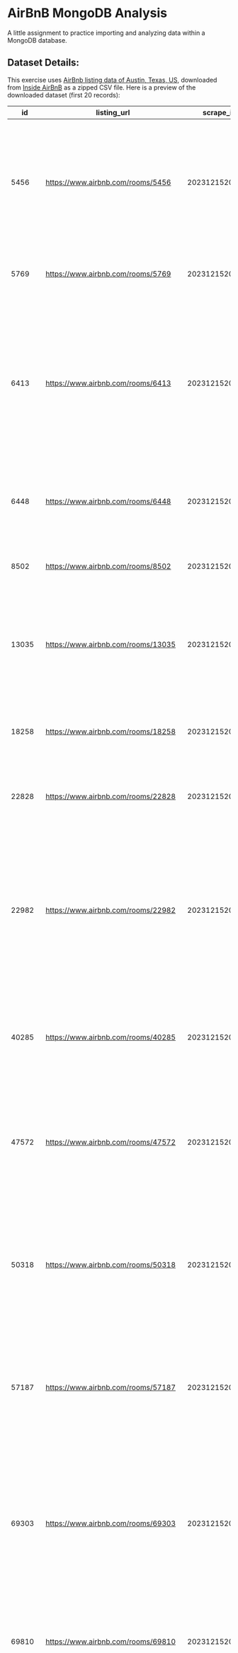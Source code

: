# AirBnB MongoDB Analysis

A little assignment to practice importing and analyzing data within a MongoDB database.

<!-- Replace the contents of this file with a report, as described in the [instructions](./instructions.md). -->

## Dataset Details:

This exercise uses [AirBnb listing data of Austin, Texas, US](./data/listings.csv), downloaded from [Inside AirBnB](http://data.insideairbnb.com/united-states/tx/austin/2023-12-15/data/listings.csv.gz) as a zipped CSV file. Here is a preview of the downloaded dataset (first 20 records):

| id     | listing_url                         | scrape_id      | last_scraped | source          | name                                                        | description | neighborhood_overview                                                                                                                                                                                                                                                                                                                                                                                                   | picture_url                                                                                            | host_id | host_url                                  | host_name      | host_since | host_location | host_about                                                                                                                                                                                                                                                                                                                                                                                                                                                                                                                                                                                                                                                                                                                                                                                                                               | host_response_time | host_response_rate | host_acceptance_rate | host_is_superhost | host_thumbnail_url                                                                                         | host_picture_url                                                                                              | host_neighbourhood | host_listings_count | host_total_listings_count | host_verifications                 | host_has_profile_pic | host_identity_verified | neighbourhood                  | neighbourhood_cleansed | neighbourhood_group_cleansed | latitude | longitude | property_type        | room_type       | accommodates | bathrooms | bathrooms_text | bedrooms | beds | amenities | price   | minimum_nights | maximum_nights | minimum_minimum_nights | maximum_minimum_nights | minimum_maximum_nights | maximum_maximum_nights | minimum_nights_avg_ntm | maximum_nights_avg_ntm | calendar_updated | has_availability | availability_30 | availability_60 | availability_90 | availability_365 | calendar_last_scraped | number_of_reviews | number_of_reviews_ltm | number_of_reviews_l30d | first_review | last_review | review_scores_rating | review_scores_accuracy | review_scores_cleanliness | review_scores_checkin | review_scores_communication | review_scores_location | review_scores_value | license | instant_bookable | calculated_host_listings_count | calculated_host_listings_count_entire_homes | calculated_host_listings_count_private_rooms | calculated_host_listings_count_shared_rooms | reviews_per_month |
|--------|-------------------------------------|----------------|--------------|-----------------|-------------------------------------------------------------|-------------|-------------------------------------------------------------------------------------------------------------------------------------------------------------------------------------------------------------------------------------------------------------------------------------------------------------------------------------------------------------------------------------------------------------------------|--------------------------------------------------------------------------------------------------------|---------|-------------------------------------------|----------------|------------|---------------|------------------------------------------------------------------------------------------------------------------------------------------------------------------------------------------------------------------------------------------------------------------------------------------------------------------------------------------------------------------------------------------------------------------------------------------------------------------------------------------------------------------------------------------------------------------------------------------------------------------------------------------------------------------------------------------------------------------------------------------------------------------------------------------------------------------------------------------|--------------------|--------------------|----------------------|-------------------|------------------------------------------------------------------------------------------------------------|---------------------------------------------------------------------------------------------------------------|--------------------|---------------------|---------------------------|------------------------------------|----------------------|------------------------|--------------------------------|------------------------|------------------------------|----------|-----------|----------------------|-----------------|--------------|-----------|----------------|----------|------|-----------|---------|----------------|----------------|------------------------|------------------------|------------------------|------------------------|------------------------|------------------------|------------------|------------------|-----------------|-----------------|-----------------|------------------|-----------------------|-------------------|-----------------------|------------------------|--------------|-------------|----------------------|------------------------|---------------------------|-----------------------|-----------------------------|------------------------|---------------------|---------|------------------|--------------------------------|---------------------------------------------|----------------------------------------------|---------------------------------------------|-------------------|
| 5456   | https://www.airbnb.com/rooms/5456   | 20231215200307 | 2023-12-16   | city scrape     | Guesthouse in Austin · ★4.84 · 1 bedroom · 2 beds · 1 bath  |             | "My neighborhood is ideally located if you want to walk to bars and restaurants downtown, East 6th Street or Rainey Street.  The Convention Center is only 3 1/2 blocks away and a quick 10 minute walk. Whole foods store located 5 blks , easily walkable."                                                                                                                                                           | https://a0.muscache.com/pictures/14084884/b5a35a84_original.jpg                                        | 8028    | https://www.airbnb.com/users/show/8028    | Sylvia         | 2009-02-16 | "Austin, TX"  | "I am a licensed Real Estate Broker and owner of Armadillo Realty.  I attended The University of Texas at Austin and fell in love with the small town that it was back in 1979; I have been here every since.  I love the Art, Music and Film scene here in Austin.  There is so much natural beauty to enjoy as well. I especially enjoy Barton Springs Pool in the summertime along with the Zilker Hillside theater productions. SXSW, Austin City Limits Festival and the East Austin Art Studio Tour are among my favorite events. I also enjoy a sunset cruise on my canoe to Congress bridge to see the Mexican Freetail Bats come out for their nightly feeding.  "                                                                                                                                                              | within an hour     | 100%               | 97%                  | t                 | https://a0.muscache.com/im/users/8028/profile_pic/1329882962/original.jpg?aki_policy=profile_small         | https://a0.muscache.com/im/users/8028/profile_pic/1329882962/original.jpg?aki_policy=profile_x_medium         | East Downtown      | 1                   | 4                         | "['email', 'phone']"               | t                    | t                      | "Austin, Texas, United States" | 78702                  |                              | 30.26057 | -97.73441 | Entire guesthouse    | Entire home/apt | 3            |           | 1 bath         |          | 2    | []        | $101.00 | 2              | 90             | 2                      | 2                      | 90                     | 90                     | 2.0                    | 90.0                   |                  | t                | 21              | 51              | 74              | 330              | 2023-12-16            | 668               | 47                    | 1                      | 2009-03-08   | 2023-11-20  | 4.84                 | 4.88                   | 4.86                      | 4.89                  | 4.83                        | 4.73                   | 4.79                |         | f                | 1                              | 1                                           | 0                                            | 0                                           | 3.71              |
| 5769   | https://www.airbnb.com/rooms/5769   | 20231215200307 | 2023-12-16   | previous scrape | Home in Austin · ★4.91 · 1 bedroom · 1 bed · 1 shared bath  |             | Quiet neighborhood with lots of trees and good neighbors.                                                                                                                                                                                                                                                                                                                                                               | https://a0.muscache.com/pictures/23822033/ac946aff_original.jpg                                        | 8186    | https://www.airbnb.com/users/show/8186    | Elizabeth      | 2009-02-19 | "Austin, TX"  | "We're easygoing professionals that enjoy meeting new people.  I love martial arts, the outdoors, kayaking, live music, good food and positive people. I can converse in Spanish and can cook a mean Mexican dinner."                                                                                                                                                                                                                                                                                                                                                                                                                                                                                                                                                                                                                    | within an hour     | 100%               | 88%                  | t                 | https://a0.muscache.com/im/users/8186/profile_pic/1272556663/original.jpg?aki_policy=profile_small         | https://a0.muscache.com/im/users/8186/profile_pic/1272556663/original.jpg?aki_policy=profile_x_medium         | SW Williamson Co.  | 1                   | 4                         | "['email', 'phone', 'work_email']" | t                    | t                      | "Austin, Texas, United States" | 78729                  |                              | 30.45697 | -97.78422 | Private room in home | Private room    | 2            |           | 1 shared bath  |          | 1    | []        |         | 1              | 14             | 1                      | 1                      | 14                     | 14                     | 1.0                    | 14.0                   |                  |                  | 0               | 0               | 0               | 0                | 2023-12-16            | 294               | 20                    | 2                      | 2010-04-10   | 2023-12-07  | 4.91                 | 4.9                    | 4.87                      | 4.91                  | 4.94                        | 4.76                   | 4.92                |         | f                | 1                              | 0                                           | 1                                            | 0                                           | 1.76              |
| 6413   | https://www.airbnb.com/rooms/6413   | 20231215200307 | 2023-12-16   | previous scrape | Guesthouse in Austin · ★4.97 · Studio · 1 bed · 1 bath      |             | "Travis Heights is one of the oldest neighborhoods in Austin. Our house was built in 1937. We rebuilt the apartment in 2009 (well, finished and furnished it for rental then). From the studio it's a pretty easy 1-mile walk through the neighborhood to all the shops and restaurants on South Congress."                                                                                                             | https://a0.muscache.com/pictures/miso/Hosting-6413/original/029304da-074c-4fce-bf9f-48a3c90d6283.jpeg  | 13879   | https://www.airbnb.com/users/show/13879   | Todd           | 2009-04-17 | "Austin, TX"  | "We're a young family that likes to travel, we just don't get to enough. So we live vicariously through our visiting guests.  <br /> We run this little vacation rental apartment ourselves. As mentioned in the listing, it's located on our property. It's an above garage apartment that is completely separate from our home. We like to think it's a bit European to share our place with guests. We're very sensitive to guests' needs and give you plenty of space. We're happy to answer any questions about Austin, help you around town, make suggestions, and more if you'd like. We've lived in Austin for about 20 years and have been renting the studio for more than nine years and make improvements as we grow with it. Thank you for considering our place. <br /> PS. No, our profile pic was not taken in Austin:)" | N/A                | N/A                | 100%                 | f                 | https://a0.muscache.com/im/pictures/user/4f35ef11-7f37-45cf-80da-f914a6d5f451.jpg?aki_policy=profile_small | https://a0.muscache.com/im/pictures/user/4f35ef11-7f37-45cf-80da-f914a6d5f451.jpg?aki_policy=profile_x_medium | Travis Heights     | 1                   | 1                         | "['email', 'phone']"               | t                    | t                      | "Austin, Texas, United States" | 78704                  |                              | 30.24885 | -97.73587 | Entire guesthouse    | Entire home/apt | 2            |           | 1 bath         |          | 1    | []        |         | 30             | 90             | 30                     | 30                     | 90                     | 90                     | 30.0                   | 90.0                   |                  |                  | 0               | 0               | 0               | 0                | 2023-12-16            | 120               | 0                     | 0                      | 2009-12-14   | 2022-10-17  | 4.97                 | 4.99                   | 4.99                      | 4.99                  | 4.98                        | 4.87                   | 4.93                |         | f                | 1                              | 1                                           | 0                                            | 0                                           | 0.70              |
| 6448   | https://www.airbnb.com/rooms/6448   | 20231215200307 | 2023-12-16   | city scrape     | Guesthouse in Austin · ★4.97 · 1 bedroom · 2 beds · 1 bath  |             | The neighborhood is fun and funky (but quiet)! People are friendly  and you can't beat the location.                                                                                                                                                                                                                                                                                                                    | https://a0.muscache.com/pictures/4513152/4ffc1234_original.jpg                                         | 14156   | https://www.airbnb.com/users/show/14156   | Amy            | 2009-04-20 | "Austin, TX"  | "We are a family of four (with teenagers, all of us vaccinated). We love our home town and location... can't beat the park, river, and downtown. We love having guests in our garage apartment... it's fun to talk to people about their lives, hometowns, and travels. We're happy to give recommendations and want you to be comfy."                                                                                                                                                                                                                                                                                                                                                                                                                                                                                                   | within an hour     | 100%               | 100%                 | t                 | https://a0.muscache.com/im/users/14156/profile_pic/1413388190/original.jpg?aki_policy=profile_small        | https://a0.muscache.com/im/users/14156/profile_pic/1413388190/original.jpg?aki_policy=profile_x_medium        | Zilker             | 1                   | 2                         | "['email', 'phone']"               | t                    | t                      | "Austin, Texas, United States" | 78704                  |                              | 30.26034 | -97.76487 | Entire guesthouse    | Entire home/apt | 2            |           | 1 bath         |          | 2    | []        | $159.00 | 3              | 365            | 3                      | 3                      | 1125                   | 1125                   | 3.0                    | 1125.0                 |                  | t                | 10              | 10              | 16              | 160              | 2023-12-16            | 312               | 21                    | 2                      | 2011-09-06   | 2023-12-04  | 4.97                 | 4.97                   | 4.96                      | 4.99                  | 4.97                        | 4.97                   | 4.89                |         | t                | 1                              | 1                                           | 0                                            | 0                                           | 2.09              |
| 8502   | https://www.airbnb.com/rooms/8502   | 20231215200307 | 2023-12-16   | city scrape     | Guest suite in Austin · ★4.56 · 1 bedroom · 1 bed · 1 bath  |             |                                                                                                                                                                                                                                                                                                                                                                                                                         | https://a0.muscache.com/pictures/miso/Hosting-8502/original/be48ea3b-6d8a-4d9b-bc13-8aa514ef246a.jpeg  | 25298   | https://www.airbnb.com/users/show/25298   | Karen          | 2009-07-11 | "Austin, TX"  | "I handle the reservations at the studio on the lower level of a house that belongs to a good friend of mine.  I really enjoy this part of town, and it is great to be offering comfortable & homey lodging for people coming from around the world to experience Austin."                                                                                                                                                                                                                                                                                                                                                                                                                                                                                                                                                               | within a day       | 100%               | 50%                  | f                 | https://a0.muscache.com/im/users/25298/profile_pic/1330879914/original.jpg?aki_policy=profile_small        | https://a0.muscache.com/im/users/25298/profile_pic/1330879914/original.jpg?aki_policy=profile_x_medium        | East Riverside     | 1                   | 1                         | "['email', 'phone']"               | t                    | f                      |                                | 78741                  |                              | 30.23466 | -97.73682 | Entire guest suite   | Entire home/apt | 2            |           | 1 bath         |          | 1    | []        | $48.00  | 4              | 90             | 4                      | 20                     | 90                     | 90                     | 7.2                    | 90.0                   |                  | t                | 15              | 45              | 75              | 75               | 2023-12-16            | 51                | 3                     | 0                      | 2010-02-19   | 2023-05-16  | 4.56                 | 4.52                   | 4.7                       | 4.84                  | 4.87                        | 4.67                   | 4.6                 |         | f                | 1                              | 1                                           | 0                                            | 0                                           | 0.30              |
| 13035  | https://www.airbnb.com/rooms/13035  | 20231215200307 | 2023-12-17   | city scrape     | Home in Austin · ★5.0 · 2 bedrooms · 2 beds · 2 baths       |             | "East Cesar Chavez is a gentrifying urban area that remains highly diverse. Guests can walk to downtown, the Convention Center, Lady Bird Lake, Rainey Street, E. 6th Street, Franklin Barbecue, taco trailers, coffee shops, hot spots, and hidden gems."                                                                                                                                                              | https://a0.muscache.com/pictures/miso/Hosting-13035/original/00407f5f-ff1f-4653-8832-4fbeee901a83.jpeg | 50793   | https://www.airbnb.com/users/show/50793   | Molly          | 2009-11-02 | "Austin, TX"  | "We're a responsible, easygoing couple who enjoy Austin's friendly atmosphere, good food, and great music. We enjoy gardening, reading, travel, and renovating our hundred-year-old home bit by bit. <br /> Our best times in Austin are on bikes--you can see a lot, get some sun, and get around downtown without the hassle of a car."                                                                                                                                                                                                                                                                                                                                                                                                                                                                                                | within a few hours | 100%               | 93%                  | t                 | https://a0.muscache.com/im/users/50793/profile_pic/1368134658/original.jpg?aki_policy=profile_small        | https://a0.muscache.com/im/users/50793/profile_pic/1368134658/original.jpg?aki_policy=profile_x_medium        | East Downtown      | 2                   | 2                         | "['email', 'phone']"               | t                    | t                      | "Austin, Texas, United States" | 78702                  |                              | 30.26098 | -97.73072 | Entire home          | Entire home/apt | 3            |           | 2 baths        |          | 2    | []        | $123.00 | 30             | 180            | 30                     | 30                     | 180                    | 180                    | 30.0                   | 180.0                  |                  | t                | 0               | 0               | 0               | 201              | 2023-12-17            | 18                | 1                     | 0                      | 2011-03-16   | 2023-06-19  | 5.0                  | 4.94                   | 4.94                      | 5.0                   | 5.0                         | 5.0                    | 4.94                |         | f                | 2                              | 2                                           | 0                                            | 0                                           | 0.12              |
| 18258  | https://www.airbnb.com/rooms/18258  | 20231215200307 | 2023-12-16   | previous scrape | Bungalow in Austin · ★5.0 · 3 bedrooms · 2 beds · 2 baths   |             | Sweet Briarcliff                                                                                                                                                                                                                                                                                                                                                                                                        | https://a0.muscache.com/pictures/miso/Hosting-18258/original/9f5cc881-7c72-4edd-824b-c52d0fde7378.jpeg | 39458   | https://www.airbnb.com/users/show/39458   | Billy          | 2009-09-18 | "Austin, TX"  | "Hi, <br /> My name is billyb.  I love history, travel, bicycle touring, reading and spicy food. I've been a digital nomad since 2009, and a happy Airbnb user since the first days of the platform. <br /> Meeting people and learning about their culture fills me up, inspires my belief in people, and animates my work."                                                                                                                                                                                                                                                                                                                                                                                                                                                                                                            | within an hour     | 100%               | 96%                  | f                 | https://a0.muscache.com/im/pictures/user/af313631-6757-4196-b48c-7aeb192ae813.jpg?aki_policy=profile_small | https://a0.muscache.com/im/pictures/user/af313631-6757-4196-b48c-7aeb192ae813.jpg?aki_policy=profile_x_medium |                    | 1                   | 4                         | "['email', 'phone']"               | t                    | t                      | "Austin, Texas, United States" | 78745                  |                              | 30.19756 | -97.78754 | Entire bungalow      | Entire home/apt | 2            |           | 2 baths        |          | 2    | []        | $100.00 | 3              | 30             | 3                      | 3                      | 1125                   | 1125                   | 3.0                    | 1125.0                 |                  | t                | 0               | 0               | 0               | 0                | 2023-12-16            | 20                | 18                    | 1                      | 2022-10-25   | 2023-11-22  | 5.0                  | 5.0                    | 5.0                       | 5.0                   | 5.0                         | 4.6                    | 4.95                |         | f                | 1                              | 1                                           | 0                                            | 0                                           | 1.44              |
| 22828  | https://www.airbnb.com/rooms/22828  | 20231215200307 | 2023-12-16   | city scrape     | Guesthouse in Austin · ★4.94 · 1 bedroom · 1 bed · 1 bath   |             | "wikipedia: East_Riverside-Oltorf,_Austin,_Texas"                                                                                                                                                                                                                                                                                                                                                                       | https://a0.muscache.com/pictures/miso/Hosting-22828/original/91072e92-a641-4c30-85ee-4b527c6ccac8.jpeg | 56488   | https://www.airbnb.com/users/show/56488   | David          | 2009-11-22 | "Austin, TX"  | "Wyoming native living in Austin since 1996. I like to garden, read, cook, and work on DIY projects."                                                                                                                                                                                                                                                                                                                                                                                                                                                                                                                                                                                                                                                                                                                                    | within a few hours | 100%               | 50%                  | f                 | https://a0.muscache.com/im/users/56488/profile_pic/1281061774/original.jpg?aki_policy=profile_small        | https://a0.muscache.com/im/users/56488/profile_pic/1281061774/original.jpg?aki_policy=profile_x_medium        | East Riverside     | 1                   | 1                         | "['email', 'phone']"               | t                    | t                      | "Austin, Texas, United States" | 78741                  |                              | 30.23614 | -97.73225 | Entire guesthouse    | Entire home/apt | 2            |           | 1 bath         |          | 1    | []        | $58.00  | 30             | 365            | 30                     | 30                     | 365                    | 365                    | 30.0                   | 365.0                  |                  | t                | 14              | 14              | 20              | 281              | 2023-12-16            | 51                | 1                     | 0                      | 2010-03-16   | 2023-08-15  | 4.94                 | 5.0                    | 4.98                      | 5.0                   | 5.0                         | 4.78                   | 4.87                |         | f                | 1                              | 1                                           | 0                                            | 0                                           | 0.30              |
| 22982  | https://www.airbnb.com/rooms/22982  | 20231215200307 | 2023-12-16   | city scrape     | Guesthouse in Austin · ★4.91 · 2 bedrooms · 2 beds · 1 bath |             | "Clarksville is a small historic district west of Downtown. The low-key, pedestrian-friendly neighborhood is known for its modest bungalows and long-standing cafes and shops. Clarksville is bordered by a trendy commercial strip on Lamar Boulevard, as well as Treaty Oak, a state landmark.Our neighborhood is  approximately 2 miles to The Convention Center, Memorial Stadium, UT Austin campus, and downtown." | https://a0.muscache.com/pictures/2ca8dbf5-c53d-4e71-8604-27ea2fae6c8b.jpg                              | 89031   | https://www.airbnb.com/users/show/89031   | Gina           | 2010-03-06 | "Austin, TX"  | "My husband Ken and I are currently living in Largo, FL on the Gulf coast. I am a chef, gardener, and Mama of 3 adult children. We have vacation rentals in Austin and Indian Rocks Beach. If you have any questions about my listings, please feel free to reach out to me. <br /> Food , Fun, Life, Love!"                                                                                                                                                                                                                                                                                                                                                                                                                                                                                                                             | within a few hours | 100%               | 98%                  | t                 | https://a0.muscache.com/im/users/89031/profile_pic/1297172680/original.jpg?aki_policy=profile_small        | https://a0.muscache.com/im/users/89031/profile_pic/1297172680/original.jpg?aki_policy=profile_x_medium        | Clarksville        | 3                   | 5                         | "['email', 'phone']"               | t                    | t                      | "Austin, Texas, United States" | 78703                  |                              | 30.28074 | -97.75381 | Entire guesthouse    | Entire home/apt | 4            |           | 1 bath         |          | 2    | []        | $250.00 | 30             | 120            | 30                     | 30                     | 120                    | 120                    | 30.0                   | 120.0                  |                  | t                | 29              | 59              | 89              | 269              | 2023-12-16            | 168               | 3                     | 0                      | 2010-03-16   | 2023-10-23  | 4.91                 | 4.93                   | 4.97                      | 4.96                  | 4.9                         | 4.88                   | 4.83                |         | f                | 1                              | 1                                           | 0                                            | 0                                           | 1.00              |
| 40285  | https://www.airbnb.com/rooms/40285  | 20231215200307 | 2023-12-16   | city scrape     | Home in Austin · ★4.92 · 2 bedrooms · 2 beds · 2 baths      |             | "Far West Boulevard is a 10 minute walk and has many eateries, H.E.B. grocery, Starbucks, and much more!"                                                                                                                                                                                                                                                                                                               | https://a0.muscache.com/pictures/522263/35fdf2cb_original.jpg                                          | 170787  | https://www.airbnb.com/users/show/170787  | Robbie         | 2010-07-18 | "Austin, TX"  | "I have lived in Austin for over 30yrs.  and enjoy all of the opportunities that this city has to offer.  The parks and hiking trails and all of the outdoor activities are my favorites!  I worked in the design field here in Austin for many years and raised my 2 children.  I am now working on becoming a photographer.  Austin is such a great city, I can hardly find enough time to do all the things it has to offer!!!"                                                                                                                                                                                                                                                                                                                                                                                                       | N/A                | N/A                | 100%                 | f                 | https://a0.muscache.com/im/users/170787/profile_pic/1279564185/original.jpg?aki_policy=profile_small       | https://a0.muscache.com/im/users/170787/profile_pic/1279564185/original.jpg?aki_policy=profile_x_medium       | Northwest Hills    | 1                   | 1                         | "['email', 'phone']"               | t                    | f                      | "Austin, Texas, United States" | 78731                  |                              | 30.35123 | -97.76207 | Entire home          | Entire home/apt | 4            |           | 2 baths        |          | 2    | []        | $450.00 | 2              | 30             | 2                      | 2                      | 30                     | 30                     | 2.0                    | 30.0                   |                  | t                | 0               | 0               | 0               | 245              | 2023-12-16            | 40                | 3                     | 0                      | 2011-02-28   | 2023-10-23  | 4.92                 | 4.95                   | 4.95                      | 4.97                  | 4.92                        | 4.92                   | 4.79                |         | f                | 1                              | 1                                           | 0                                            | 0                                           | 0.26              |
| 47572  | https://www.airbnb.com/rooms/47572  | 20231215200307 | 2023-12-16   | city scrape     | Home in Austin · ★5.0 · 1 bedroom · 1 bed · 1 shared bath   |             | "It is a quiet street with few kids.  The surrounding kids are usually in by 8 pm.   Most kids are in by 8 pm.  It is quiet even on weekends.  Because I am single, I do have an alarm system and security cameras. Coffee shops and taco stands are nearby.  Restaurants are just up the street and so is grocery."                                                                                                    | https://a0.muscache.com/pictures/miso/Hosting-47572/original/72f9bbbb-f9eb-4fba-bca3-0b31d2fa0d0f.jpeg | 215917  | https://www.airbnb.com/users/show/215917  | Belinda        | 2010-08-28 | "Austin, TX"  | I am a single female with 2 well-behaved Yorkies who do not shed and are clean and well-behaved. Live in a nice and quaint home that has a good feel.  I work out of my home as a design consultant.  Non-smoker.  Am a world traveler and still desire to experience new places and adventures.  I am social but will respect your privacy.                                                                                                                                                                                                                                                                                                                                                                                                                                                                                             | within a few hours | 100%               | 100%                 | t                 | https://a0.muscache.com/im/users/215917/profile_pic/1283053539/original.jpg?aki_policy=profile_small       | https://a0.muscache.com/im/users/215917/profile_pic/1283053539/original.jpg?aki_policy=profile_x_medium       |                    | 1                   | 1                         | "['email', 'phone', 'work_email']" | t                    | t                      | "Austin, Texas, United States" | 78758                  |                              | 30.37783 | -97.70749 | Private room in home | Private room    | 1            |           | 1 shared bath  |          | 1    | []        | $43.00  | 30             | 120            | 30                     | 30                     | 120                    | 120                    | 30.0                   | 120.0                  |                  | t                | 14              | 36              | 50              | 276              | 2023-12-16            | 9                 | 2                     | 0                      | 2019-03-19   | 2023-11-02  | 5.0                  | 5.0                    | 5.0                       | 5.0                   | 5.0                         | 5.0                    | 5.0                 |         | f                | 1                              | 0                                           | 1                                            | 0                                           | 0.16              |
| 50318  | https://www.airbnb.com/rooms/50318  | 20231215200307 | 2023-12-16   | city scrape     | Condo in Austin · ★4.88 · 2 bedrooms · 3 beds · 1 bath      |             | This neighborhood is very very mellow and quiet.  It's close to EVERYTHING.  Many things are walkable and it's also close to several buslines.  If you are driving all over town a lot it's also right in the center of town and right smack in between the two main highways going north and south.                                                                                                                    | https://a0.muscache.com/pictures/25719098/a118d875_original.jpg                                        | 12409   | https://www.airbnb.com/users/show/12409   | Flip           | 2009-04-06 | "Austin, TX"  | I LOVE AIRBNB!  I've been a host and traveler on airbnb for 9 years now and have loved every single person I have met on the way!  I started out renting my tiny handmade house in South Austin and now I rent adorable and conveniently located spots in Central Austin.                                                                                                                                                                                                                                                                                                                                                                                                                                                                                                                                                                | within a day       | 100%               | 83%                  | t                 | https://a0.muscache.com/im/pictures/user/6514dabb-e21b-4ad1-9cf1-f7f22943e983.jpg?aki_policy=profile_small | https://a0.muscache.com/im/pictures/user/6514dabb-e21b-4ad1-9cf1-f7f22943e983.jpg?aki_policy=profile_x_medium | West Campus        | 2                   | 30                        | "['email', 'phone']"               | t                    | t                      | "Austin, Texas, United States" | 78705                  |                              | 30.28588 | -97.75145 | Entire condo         | Entire home/apt | 2            |           | 1 bath         |          | 3    | []        | $100.00 | 30             | 1125           | 30                     | 30                     | 1125                   | 1125                   | 30.0                   | 1125.0                 |                  | t                | 30              | 60              | 90              | 365              | 2023-12-16            | 34                | 2                     | 0                      | 2010-10-25   | 2023-07-18  | 4.88                 | 4.74                   | 4.74                      | 5.0                   | 4.97                        | 4.84                   | 4.81                |         | f                | 2                              | 2                                           | 0                                            | 0                                           | 0.21              |
| 57187  | https://www.airbnb.com/rooms/57187  | 20231215200307 | 2023-12-17   | city scrape     | Guesthouse in Austin · ★4.92 · 1 bedroom · 3 beds · 1 bath  |             | "The neighborhood is filled with homes from as early 1900's to modern remodels. All the homes on my street started as 1960's Ranch style. Today you never know what you will find next door or a block away.  Regardless, we are truly a neighborhood that has real neighbors who know each other and walk, bike, drive the hood."                                                                                      | https://a0.muscache.com/pictures/4994fc87-b9fe-401f-ad9e-3f9b41f38631.jpg                              | 272156  | https://www.airbnb.com/users/show/272156  | Lois           | 2010-10-27 | "Austin, TX"  | Professional Intuitive and relationship advice columnist.. Lived here since 1981. I know my way around Austin and don't mind telling you all about it. Art car artist since 1999. I have decorated 5 cars and you will probably see my car in the driveway when you arrive. Weird home owner. Doing my best to keep Austin weird.                                                                                                                                                                                                                                                                                                                                                                                                                                                                                                        | within an hour     | 100%               | 99%                  | t                 | https://a0.muscache.com/im/users/272156/profile_pic/1379040500/original.jpg?aki_policy=profile_small       | https://a0.muscache.com/im/users/272156/profile_pic/1379040500/original.jpg?aki_policy=profile_x_medium       | Zilker             | 2                   | 2                         | "['email', 'phone']"               | t                    | t                      | "Austin, Texas, United States" | 78704                  |                              | 30.25756 | -97.76995 | Entire guesthouse    | Entire home/apt | 6            |           | 1 bath         |          | 3    | []        | $90.00  | 1              | 15             | 1                      | 4                      | 15                     | 15                     | 1.4                    | 15.0                   |                  | t                | 23              | 50              | 78              | 346              | 2023-12-17            | 1016              | 76                    | 4                      | 2011-01-02   | 2023-12-07  | 4.92                 | 4.94                   | 4.93                      | 4.96                  | 4.96                        | 4.95                   | 4.82                |         | f                | 2                              | 2                                           | 0                                            | 0                                           | 6.44              |
| 69303  | https://www.airbnb.com/rooms/69303  | 20231215200307 | 2023-12-16   | city scrape     | Condo in Austin · ★4.96 · 1 bedroom · 2 beds · 1.5 baths    |             | "Located on a quiet street in 78704, which is one of the city's best neighborhoods. It's a short walk to Barton Springs pool, the botanical gardens, and Zilker Park. An abundance of food trucks, restaurants, and bike rentals is less than a mile away. Just two miles from downtown. Convenient to everything you might want to do in Austin."                                                                      | https://a0.muscache.com/pictures/48c56787-d071-4712-859d-7fe5972ff5ef.jpg                              | 272156  | https://www.airbnb.com/users/show/272156  | Lois           | 2010-10-27 | "Austin, TX"  | Professional Intuitive and relationship advice columnist.. Lived here since 1981. I know my way around Austin and don't mind telling you all about it. Art car artist since 1999. I have decorated 5 cars and you will probably see my car in the driveway when you arrive. Weird home owner. Doing my best to keep Austin weird.                                                                                                                                                                                                                                                                                                                                                                                                                                                                                                        | within an hour     | 100%               | 99%                  | t                 | https://a0.muscache.com/im/users/272156/profile_pic/1379040500/original.jpg?aki_policy=profile_small       | https://a0.muscache.com/im/users/272156/profile_pic/1379040500/original.jpg?aki_policy=profile_x_medium       | Zilker             | 2                   | 2                         | "['email', 'phone']"               | t                    | t                      | "Austin, Texas, United States" | 78704                  |                              | 30.26146 | -97.77276 | Entire condo         | Entire home/apt | 4            |           | 1.5 baths      |          | 2    | []        | $143.00 | 1              | 90             | 1                      | 30                     | 120                    | 1125                   | 1.6                    | 1118.1                 |                  | t                | 21              | 41              | 65              | 321              | 2023-12-16            | 232               | 28                    | 1                      | 2011-04-24   | 2023-11-19  | 4.96                 | 4.95                   | 4.96                      | 5.0                   | 4.99                        | 4.95                   | 4.83                |         | t                | 2                              | 2                                           | 0                                            | 0                                           | 1.51              |
| 69810  | https://www.airbnb.com/rooms/69810  | 20231215200307 | 2023-12-16   | previous scrape | Guesthouse in Austin · ★4.98 · 1 bedroom · 1 bed · 1 bath   |             | "Located in the cool Dawson area, about two miles south of downtown, the house is a short walk to coffee shops, a rock-climbing gym, and a variety of eateries. Public transportation is nearby."                                                                                                                                                                                                                       | https://a0.muscache.com/pictures/65d0d66a-9765-4d47-8242-1103ff0f7e34.jpg                              | 82762   | https://www.airbnb.com/users/show/82762   | Dolina         | 2010-02-18 | "Austin, TX"  | "My husband and I spent a year traveling the world in 2008. We stayed in literally hundreds of places. Some were great and some were awful, but what the great ones all had in common was a welcoming host that helped us feel more like locals. Airbnb gives us the opportunity to welcome other travelers to our part of the world."                                                                                                                                                                                                                                                                                                                                                                                                                                                                                                   | N/A                | N/A                | N/A                  | f                 | https://a0.muscache.com/im/users/82762/profile_pic/1295303004/original.jpg?aki_policy=profile_small        | https://a0.muscache.com/im/users/82762/profile_pic/1295303004/original.jpg?aki_policy=profile_x_medium        | Dawson             | 1                   | 1                         | "['email', 'phone']"               | t                    | t                      | "Austin, Texas, United States" | 78704                  |                              | 30.2309  | -97.76619 | Entire guesthouse    | Entire home/apt | 2            |           | 1 bath         |          | 1    | []        |         | 2              | 730            | 2                      | 2                      | 1125                   | 1125                   | 2.0                    | 1125.0                 |                  |                  | 0               | 0               | 0               | 0                | 2023-12-16            | 445               | 0                     | 0                      | 2011-03-02   | 2022-03-08  | 4.98                 | 4.98                   | 5.0                       | 4.99                  | 4.99                        | 4.8                    | 4.95                |         | f                | 1                              | 1                                           | 0                                            | 0                                           | 2.86              |
| 218402 | https://www.airbnb.com/rooms/218402 | 20231215200307 | 2023-12-16   | city scrape     | Home in Austin · ★4.74 · 1 bedroom · 1 bed · 1 private bath |             | "Austinites think my neighborhood is WAAAY out, but really only 20 minutes to downtown or North Austin.  It takes 35-45 minutes for South Austin and far west destinations.  <br /> The area does feel like being in the boonies because the route from U.S. 290 includes about 2 miles of rural-looking road. It really adds a relaxing feel to commute."                                                              | https://a0.muscache.com/pictures/29960604/c568c32a_original.jpg                                        | 1129520 | https://www.airbnb.com/users/show/1129520 | Paulette       | 2011-09-08 | "Austin, TX"  | "I'm a grandmother still actively engaged with work and community activities.  I like making new friends and sharing my home. I'm somewhat vegetarian, enjoy gardening and singing in the church choir.  Would love to see more movies and plays. <br /> My new adorable dog likes to play with my roommates - after she gets to know them.  Otherwise she pretty much sticks to her favorite places and is sequestered in my room when I'm gone.  Sophia is a pretty chiquaqua and is not the grey dog in the picture. <br /> I work from home, so I the ideal guest has his or her own daytime activities out of the house.  There's an extra bedroom with a desk that can be rented at extra cost if the person chooses to work from home."                                                                                           | within a day       | 100%               | 80%                  | f                 | https://a0.muscache.com/im/pictures/user/d08f5942-3739-4c34-a965-4b72a74078ea.jpg?aki_policy=profile_small | https://a0.muscache.com/im/pictures/user/d08f5942-3739-4c34-a965-4b72a74078ea.jpg?aki_policy=profile_x_medium |                    | 1                   | 2                         | "['email', 'phone']"               | t                    | t                      | "Austin, Texas, United States" | 78754                  |                              | 30.36145 | -97.64397 | Private room in home | Private room    | 1            |           | 1 private bath |          | 1    | []        | $30.00  | 28             | 365            | 28                     | 28                     | 365                    | 365                    | 28.0                   | 365.0                  |                  | t                | 2               | 7               | 7               | 252              | 2023-12-16            | 29                | 2                     | 0                      | 2011-11-17   | 2023-09-24  | 4.74                 | 4.83                   | 4.93                      | 4.9                   | 4.76                        | 4.66                   | 4.79                |         | f                | 1                              | 0                                           | 1                                            | 0                                           | 0.20              |
| 70367  | https://www.airbnb.com/rooms/70367  | 20231215200307 | 2023-12-16   | city scrape     | Rental unit in Austin · ★4.94 · 1 bedroom · 1 bed · 1 bath  |             | "NW Hills is 2,500 acres of hilly terrain and breathtaking panoramas of Austin. Easy access to Mopac (Loop 1) and Capital of Texas Hwy (360). It's an ideal place to call home as it's known for their safe, family-friendly neighborhoods, great shops and cafes, and secluded vibe."                                                                                                                                  | https://a0.muscache.com/pictures/465441/ce0fa94f_original.jpg                                          | 10983   | https://www.airbnb.com/users/show/10983   | Lynn           | 2009-03-22 | "Austin, TX"  | "Namaste! I'm a career coach, life purpose educator, yoga philosopher, wellness author, retreat facilitator, health foodie, neat freak, art & nature lover, and all-around happy person. I live part-time in Texas and part-time in Hawaii. When I'm away my hope is to share my sanctuary with others who also value peace, wellness, and cute animals."                                                                                                                                                                                                                                                                                                                                                                                                                                                                                | N/A                | N/A                | N/A                  | f                 | https://a0.muscache.com/im/pictures/user/76930d83-8dcb-4a99-bf2b-d2dc2eb9d100.jpg?aki_policy=profile_small | https://a0.muscache.com/im/pictures/user/76930d83-8dcb-4a99-bf2b-d2dc2eb9d100.jpg?aki_policy=profile_x_medium | Bull Creek         | 1                   | 1                         | "['email', 'phone']"               | t                    | t                      | "Austin, Texas, United States" | 78731                  |                              | 30.37403 | -97.76096 | Entire rental unit   | Entire home/apt | 2            |           | 1 bath         |          | 1    | []        | $50.00  | 30             | 80             | 30                     | 30                     | 80                     | 80                     | 30.0                   | 80.0                   |                  | t                | 0               | 0               | 20              | 58               | 2023-12-16            | 18                | 0                     | 0                      | 2011-03-20   | 2013-06-01  | 4.94                 | 4.82                   | 4.82                      | 5.0                   | 4.94                        | 4.82                   | 4.65                |         | f                | 1                              | 1                                           | 0                                            | 0                                           | 0.12              |
| 70812  | https://www.airbnb.com/rooms/70812  | 20231215200307 | 2023-12-16   | city scrape     | Guesthouse in Austin · ★4.89 · 1 bedroom · 3 beds · 1 bath  |             | "We are the first block off of Congress.  Easy access to Tony Grocer and June's, Torchy's, etc."                                                                                                                                                                                                                                                                                                                        | https://a0.muscache.com/pictures/9cb23da9-de8b-4480-a314-e0b023066faf.jpg                              | 268988  | https://www.airbnb.com/users/show/268988  | Stephanie      | 2010-10-23 | "Austin, TX"  | "Stephanie and Michael wanted to live in walking distance of something.   We love our house and its location. From here we can walk to restaurants and coffee shops and all the rest of Austin comes to South Congress.  <br /> Our house is a great mix of a 1935 Craftsman  and a modern infusion of steel and concrete.   The two places we list on this site are the upstairs and downstairs of the former garage. <br /> Stephanie works in animal welfare and real estate and Michael is a Clean Energy Executive. mdbreen is his id on most social media sites. <br /> https://www.airbnb.com/locations/austin/south-congress <br /> Austin's Diviest Dive Bars, <br /> Mapped http://austin.eater.com/maps/austins-diviest-dive-bars-mapped via @EaterAustin"                                                                    | within a day       | 100%               | 67%                  | f                 | https://a0.muscache.com/im/users/268988/profile_pic/1331264658/original.jpg?aki_policy=profile_small       | https://a0.muscache.com/im/users/268988/profile_pic/1331264658/original.jpg?aki_policy=profile_x_medium       | South Congress     | 1                   | 2                         | "['email', 'phone']"               | t                    | t                      | "Austin, Texas, United States" | 78704                  |                              | 30.24648 | -97.74913 | Entire guesthouse    | Entire home/apt | 3            |           | 1 bath         |          | 3    | []        | $165.00 | 2              | 30             | 2                      | 2                      | 30                     | 30                     | 2.0                    | 30.0                   |                  | t                | 29              | 59              | 87              | 87               | 2023-12-16            | 181               | 7                     | 1                      | 2011-03-16   | 2023-12-03  | 4.89                 | 4.93                   | 4.9                       | 4.98                  | 4.92                        | 4.95                   | 4.81                |         | f                | 1                              | 1                                           | 0                                            | 0                                           | 1.17              |
| 219168 | https://www.airbnb.com/rooms/219168 | 20231215200307 | 2023-12-16   | previous scrape | Rental unit in Austin · ★4.88 · Studio · 1 bed · 1 bath     |             | "Despite its proximity to South Congress and the Madness of the Festivals, in 3 short blocks, you are away from everything and surrounded by nature in a safe and quiet neighborhood."                                                                                                                                                                                                                                  | https://a0.muscache.com/pictures/33667722/08bb5106_original.jpg                                        | 1134580 | https://www.airbnb.com/users/show/1134580 | Kalu           | 2011-09-09 | "Austin, TX"  | "i am local musician here in austin, love food from all cultures, reading, watching movies, traveling and surrounding myself with creative and passionate people. <br /> As a host, I want to make sure that you are absolutely comfortable with our home as well as the surroundings. <br /> "                                                                                                                                                                                                                                                                                                                                                                                                                                                                                                                                          | N/A                | N/A                | N/A                  | f                 | https://a0.muscache.com/im/users/1134580/profile_pic/1393440474/original.jpg?aki_policy=profile_small      | https://a0.muscache.com/im/users/1134580/profile_pic/1393440474/original.jpg?aki_policy=profile_x_medium      | Travis Heights     | 1                   | 1                         | "['email', 'phone']"               | t                    | t                      | "Austin, Texas, United States" | 78704                  |                              | 30.24519 | -97.74486 | Entire rental unit   | Entire home/apt | 2            |           | 1 bath         |          | 1    | []        |         | 2              | 60             | 2                      | 2                      | 60                     | 60                     | 2.0                    | 60.0                   |                  |                  | 0               | 0               | 0               | 0                | 2023-12-16            | 8                 | 0                     | 0                      | 2012-03-14   | 2016-10-09  | 4.88                 | 4.63                   | 4.5                       | 4.88                  | 4.75                        | 4.88                   | 4.88                |         | f                | 1                              | 1                                           | 0                                            | 0                                           | 0.06              |
| 72833  | https://www.airbnb.com/rooms/72833  | 20231215200307 | 2023-12-16   | previous scrape | Guesthouse in Austin · ★4.91 · 1 bedroom · 1 bed · 1 bath   |             | "Peaceful neighborhood street in central Austin near 35th Street and Mopac (Loop 1), five miles from downtown attractions such as SoCo and Barton Springs.  Close to Shoal Creek Greenbelt and bike routes."                                                                                                                                                                                                            | https://a0.muscache.com/pictures/miso/Hosting-72833/original/4fef19d6-a0a5-4af0-9d69-59a202521265.jpeg | 378744  | https://www.airbnb.com/users/show/378744  | Ellen And Andy | 2011-02-05 | "Austin, TX"  | "Easy-going couple, longtime residents of Austin, we love food, music, cocktails <br /> and the outdoors. Andy is into bicycles and sometimes rides his bike to work.  We are both legal professionals."                                                                                                                                                                                                                                                                                                                                                                                                                                                                                                                                                                                                                                 | N/A                | N/A                | 100%                 | t                 | https://a0.muscache.com/im/users/378744/profile_pic/1377100724/original.jpg?aki_policy=profile_small       | https://a0.muscache.com/im/users/378744/profile_pic/1377100724/original.jpg?aki_policy=profile_x_medium       | Rosedale           | 1                   | 1                         | "['email', 'phone', 'work_email']" | t                    | t                      | "Austin, Texas, United States" | 78731                  |                              | 30.313   | -97.75066 | Entire guesthouse    | Entire home/apt | 2            |           | 1 bath         |          | 1    | []        |         | 3              | 60             | 3                      | 3                      | 1125                   | 1125                   | 3.0                    | 1125.0                 |                  |                  | 0               | 0               | 0               | 0                | 2023-12-16            | 413               | 3                     | 0                      | 2011-03-14   | 2023-03-26  | 4.91                 | 4.92                   | 4.9                       | 4.96                  | 4.96                        | 4.9                    | 4.91                |         | f                | 1                              | 1                                           | 0                                            | 0                                           | 2.66              |

I noticed that a few records in `neighbourhood` Austin (`"Austin, Texas, United States"`) were written incorrectly (e.g., `"Austin Texas, United, States"` (line 154), `"Austin , Texas, United States"` (line 7261), etc.), as shown below:

| id       | listing_url                           | scrape_id      | last_scraped | source      | name                                                        | ... | neighbourhood                   | neighbourhood_cleansed | neighbourhood_group_cleansed | ... |
|----------|---------------------------------------|----------------|--------------|-------------|-------------------------------------------------------------|-----|---------------------------------|------------------------|------------------------------|-----|
| 104386   | https://www.airbnb.com/rooms/104386   | 20231215200307 | 2023-12-17   | city scrape | Home in Austin Texas · ★4.97 · 2 bedrooms · 3 beds · 1 bath | ... | "Austin Texas, United States"   | 78704                  |                              | ... |
| 23696016 | https://www.airbnb.com/rooms/23696016 | 20231215200307 | 2023-12-16   | city scrape | Cottage in Austin  · ★4.74 · 1 bedroom · 1 bed · 1 bath     | ... | "Austin , Texas, United States" | 78734                  |                              | ... |

All these mistakes are corrected to `"Austin, Texas, United States"` using text editor as each of them has only one occurence when searching in VScode. Similar mistakes were not found in other value of `neighbourhoods`. The [munged dataset](./data/listings_clean.csv) was stored and used for following analysis in MongoDB.

## Analysis
1. show exactly two documents from the `listings` collection in any order
```javascript
db.listings.find().limit(2)
```
**Results**:
```javascript
[
  {
    _id: ObjectId('65dce1257e28b59b53921d63'),
    id: 5456,
    listing_url: 'https://www.airbnb.com/rooms/5456',
    scrape_id: Long('20231215200307'),
    last_scraped: '2023-12-16',
    source: 'city scrape',
    name: 'Guesthouse in Austin · ★4.84 · 1 bedroom · 2 beds · 1 bath',
    description: '',
    neighborhood_overview: 'My neighborhood is ideally located if you want to walk to bars and restaurants downtown, East 6th Street or Rainey Street.  The Convention Center is only 3 1/2 blocks away and a quick 10 minute walk. Whole foods store located 5 blks , easily walkable.',
    picture_url: 'https://a0.muscache.com/pictures/14084884/b5a35a84_original.jpg',
    host_id: 8028,
    host_url: 'https://www.airbnb.com/users/show/8028',
    host_name: 'Sylvia',
    host_since: '2009-02-16',
    host_location: 'Austin, TX',
    host_about: 'I am a licensed Real Estate Broker and owner of Armadillo Realty.  I attended The University of Texas at Austin and fell in love with the small town that it was back in 1979; I have been here every since.  I love the Art, Music and Film scene here in Austin.  There is so much natural beauty to enjoy as well. I especially enjoy Barton Springs Pool in the summertime along with the Zilker Hillside theater productions. SXSW, Austin City Limits Festival and the East Austin Art Studio Tour are among my favorite events. I also enjoy a sunset cruise on my canoe to Congress bridge to see the Mexican Freetail Bats come out for their nightly feeding.  ',
    host_response_time: 'within an hour',
    host_response_rate: '100%',
    host_acceptance_rate: '97%',
    host_is_superhost: 't',
    host_thumbnail_url: 'https://a0.muscache.com/im/users/8028/profile_pic/1329882962/original.jpg?aki_policy=profile_small',
    host_picture_url: 'https://a0.muscache.com/im/users/8028/profile_pic/1329882962/original.jpg?aki_policy=profile_x_medium',
    host_neighbourhood: 'East Downtown',
    host_listings_count: 1,
    host_total_listings_count: 4,
    host_verifications: "['email', 'phone']",
    host_has_profile_pic: 't',
    host_identity_verified: 't',
    neighbourhood: 'Austin, Texas, United States',
    neighbourhood_cleansed: 78702,
    neighbourhood_group_cleansed: '',
    latitude: 30.26057,
    longitude: -97.73441,
    property_type: 'Entire guesthouse',
    room_type: 'Entire home/apt',
    accommodates: 3,
    bathrooms: '',
    bathrooms_text: '1 bath',
    bedrooms: '',
    beds: 2,
    amenities: '[]',
    price: '$101.00',
    minimum_nights: 2,
    maximum_nights: 90,
    minimum_minimum_nights: 2,
    maximum_minimum_nights: 2,
    minimum_maximum_nights: 90,
    maximum_maximum_nights: 90,
    minimum_nights_avg_ntm: 2,
    maximum_nights_avg_ntm: 90,
    calendar_updated: '',
    has_availability: 't',
    availability_30: 21,
    availability_60: 51,
    availability_90: 74,
    availability_365: 330,
    calendar_last_scraped: '2023-12-16',
    number_of_reviews: 668,
    number_of_reviews_ltm: 47,
    number_of_reviews_l30d: 1,
    first_review: '2009-03-08',
    last_review: '2023-11-20',
    review_scores_rating: 4.84,
    review_scores_accuracy: 4.88,
    review_scores_cleanliness: 4.86,
    review_scores_checkin: 4.89,
    review_scores_communication: 4.83,
    review_scores_location: 4.73,
    review_scores_value: 4.79,
    license: '',
    instant_bookable: 'f',
    calculated_host_listings_count: 1,
    calculated_host_listings_count_entire_homes: 1,
    calculated_host_listings_count_private_rooms: 0,
    calculated_host_listings_count_shared_rooms: 0,
    reviews_per_month: 3.71
  },
  {
    _id: ObjectId('65dce1257e28b59b53921d64'),
    id: 5769,
    listing_url: 'https://www.airbnb.com/rooms/5769',
    scrape_id: Long('20231215200307'),
    last_scraped: '2023-12-16',
    source: 'previous scrape',
    name: 'Home in Austin · ★4.91 · 1 bedroom · 1 bed · 1 shared bath',
    description: '',
    neighborhood_overview: 'Quiet neighborhood with lots of trees and good neighbors.',
    picture_url: 'https://a0.muscache.com/pictures/23822033/ac946aff_original.jpg',
    host_id: 8186,
    host_url: 'https://www.airbnb.com/users/show/8186',
    host_name: 'Elizabeth',
    host_since: '2009-02-19',
    host_location: 'Austin, TX',
    host_about: "We're easygoing professionals that enjoy meeting new people.  I love martial arts, the outdoors, kayaking, live music, good food and positive people. I can converse in Spanish and can cook a mean Mexican dinner.",
    host_response_time: 'within an hour',
    host_response_rate: '100%',
    host_acceptance_rate: '88%',
    host_is_superhost: 't',
    host_thumbnail_url: 'https://a0.muscache.com/im/users/8186/profile_pic/1272556663/original.jpg?aki_policy=profile_small',
    host_picture_url: 'https://a0.muscache.com/im/users/8186/profile_pic/1272556663/original.jpg?aki_policy=profile_x_medium',
    host_neighbourhood: 'SW Williamson Co.',
    host_listings_count: 1,
    host_total_listings_count: 4,
    host_verifications: "['email', 'phone', 'work_email']",
    host_has_profile_pic: 't',
    host_identity_verified: 't',
    neighbourhood: 'Austin, Texas, United States',
    neighbourhood_cleansed: 78729,
    neighbourhood_group_cleansed: '',
    latitude: 30.45697,
    longitude: -97.78422,
    property_type: 'Private room in home',
    room_type: 'Private room',
    accommodates: 2,
    bathrooms: '',
    bathrooms_text: '1 shared bath',
    bedrooms: '',
    beds: 1,
    amenities: '[]',
    price: '',
    minimum_nights: 1,
    maximum_nights: 14,
    minimum_minimum_nights: 1,
    maximum_minimum_nights: 1,
    minimum_maximum_nights: 14,
    maximum_maximum_nights: 14,
    minimum_nights_avg_ntm: 1,
    maximum_nights_avg_ntm: 14,
    calendar_updated: '',
    has_availability: '',
    availability_30: 0,
    availability_60: 0,
    availability_90: 0,
    availability_365: 0,
    calendar_last_scraped: '2023-12-16',
    number_of_reviews: 294,
    number_of_reviews_ltm: 20,
    number_of_reviews_l30d: 2,
    first_review: '2010-04-10',
    last_review: '2023-12-07',
    review_scores_rating: 4.91,
    review_scores_accuracy: 4.9,
    review_scores_cleanliness: 4.87,
    review_scores_checkin: 4.91,
    review_scores_communication: 4.94,
    review_scores_location: 4.76,
    review_scores_value: 4.92,
    license: '',
    instant_bookable: 'f',
    calculated_host_listings_count: 1,
    calculated_host_listings_count_entire_homes: 0,
    calculated_host_listings_count_private_rooms: 1,
    calculated_host_listings_count_shared_rooms: 0,
    reviews_per_month: 1.76
  }
]
```
**Insights**:
+ Both listings first opened between 2009 and 2010.
+ `Home in Austin` is either smaller or more popular than `Guesthouse in Austin` as the former has no room available while the latter has plenty.

2. show exactly 10 documents in any order, but "prettyprint" in easier to read format, using the `pretty()` function.
```javascript
db.listings.find().limit(10).pretty()
```
**Results** (first 3 documents):
```javascript
[
  {
    _id: ObjectId('65dbea907e28b59b5391d83f'),
    id: 5456,
    listing_url: 'https://www.airbnb.com/rooms/5456',
    scrape_id: Long('20231215200307'),
    last_scraped: '2023-12-16',
    source: 'city scrape',
    name: 'Guesthouse in Austin · ★4.84 · 1 bedroom · 2 beds · 1 bath',
    description: '',
    neighborhood_overview: 'My neighborhood is ideally located if you want to walk to bars and restaurants downtown, East 6th Street or Rainey Street.  The Convention Center is only 3 1/2 blocks away and a quick 10 minute walk. Whole foods store located 5 blks , easily walkable.',
    picture_url: 'https://a0.muscache.com/pictures/14084884/b5a35a84_original.jpg',
    host_id: 8028,
    host_url: 'https://www.airbnb.com/users/show/8028',
    host_name: 'Sylvia',
    host_since: '2009-02-16',
    host_location: 'Austin, TX',
    host_about: 'I am a licensed Real Estate Broker and owner of Armadillo Realty.  I attended The University of Texas at Austin and fell in love with the small town that it was back in 1979; I have been here every since.  I love the Art, Music and Film scene here in Austin.  There is so much natural beauty to enjoy as well. I especially enjoy Barton Springs Pool in the summertime along with the Zilker Hillside theater productions. SXSW, Austin City Limits Festival and the East Austin Art Studio Tour are among my favorite events. I also enjoy a sunset cruise on my canoe to Congress bridge to see the Mexican Freetail Bats come out for their nightly feeding.  ',
    host_response_time: 'within an hour',
    host_response_rate: '100%',
    host_acceptance_rate: '97%',
    host_is_superhost: 't',
    host_thumbnail_url: 'https://a0.muscache.com/im/users/8028/profile_pic/1329882962/original.jpg?aki_policy=profile_small',
    host_picture_url: 'https://a0.muscache.com/im/users/8028/profile_pic/1329882962/original.jpg?aki_policy=profile_x_medium',
    host_neighbourhood: 'East Downtown',
    host_listings_count: 1,
    host_total_listings_count: 4,
    host_verifications: "['email', 'phone']",
    host_has_profile_pic: 't',
    host_identity_verified: 't',
    neighbourhood: 'Austin, Texas, United States',
    neighbourhood_cleansed: 78702,
    neighbourhood_group_cleansed: '',
    latitude: 30.26057,
    longitude: -97.73441,
    property_type: 'Entire guesthouse',
    room_type: 'Entire home/apt',
    accommodates: 3,
    bathrooms: '',
    bathrooms_text: '1 bath',
    bedrooms: '',
    beds: 2,
    amenities: '[]',
    price: '$101.00',
    minimum_nights: 2,
    maximum_nights: 90,
    minimum_minimum_nights: 2,
    maximum_minimum_nights: 2,
    minimum_maximum_nights: 90,
    maximum_maximum_nights: 90,
    minimum_nights_avg_ntm: 2,
    maximum_nights_avg_ntm: 90,
    calendar_updated: '',
    has_availability: 't',
    availability_30: 21,
    availability_60: 51,
    availability_90: 74,
    availability_365: 330,
    calendar_last_scraped: '2023-12-16',
    number_of_reviews: 668,
    number_of_reviews_ltm: 47,
    number_of_reviews_l30d: 1,
    first_review: '2009-03-08',
    last_review: '2023-11-20',
    review_scores_rating: 4.84,
    review_scores_accuracy: 4.88,
    review_scores_cleanliness: 4.86,
    review_scores_checkin: 4.89,
    review_scores_communication: 4.83,
    review_scores_location: 4.73,
    review_scores_value: 4.79,
    license: '',
    instant_bookable: 'f',
    calculated_host_listings_count: 1,
    calculated_host_listings_count_entire_homes: 1,
    calculated_host_listings_count_private_rooms: 0,
    calculated_host_listings_count_shared_rooms: 0,
    reviews_per_month: 3.71
  },
  {
    _id: ObjectId('65dbea907e28b59b5391d840'),
    id: 5769,
    listing_url: 'https://www.airbnb.com/rooms/5769',
    scrape_id: Long('20231215200307'),
    last_scraped: '2023-12-16',
    source: 'previous scrape',
    name: 'Home in Austin · ★4.91 · 1 bedroom · 1 bed · 1 shared bath',
    description: '',
    neighborhood_overview: 'Quiet neighborhood with lots of trees and good neighbors.',
    picture_url: 'https://a0.muscache.com/pictures/23822033/ac946aff_original.jpg',
    host_id: 8186,
    host_url: 'https://www.airbnb.com/users/show/8186',
    host_name: 'Elizabeth',
    host_since: '2009-02-19',
    host_location: 'Austin, TX',
    host_about: "We're easygoing professionals that enjoy meeting new people.  I love martial arts, the outdoors, kayaking, live music, good food and positive people. I can converse in Spanish and can cook a mean Mexican dinner.",
    host_response_time: 'within an hour',
    host_response_rate: '100%',
    host_acceptance_rate: '88%',
    host_is_superhost: 't',
    host_thumbnail_url: 'https://a0.muscache.com/im/users/8186/profile_pic/1272556663/original.jpg?aki_policy=profile_small',
    host_picture_url: 'https://a0.muscache.com/im/users/8186/profile_pic/1272556663/original.jpg?aki_policy=profile_x_medium',
    host_neighbourhood: 'SW Williamson Co.',
    host_listings_count: 1,
    host_total_listings_count: 4,
    host_verifications: "['email', 'phone', 'work_email']",
    host_has_profile_pic: 't',
    host_identity_verified: 't',
    neighbourhood: 'Austin, Texas, United States',
    neighbourhood_cleansed: 78729,
    neighbourhood_group_cleansed: '',
    latitude: 30.45697,
    longitude: -97.78422,
    property_type: 'Private room in home',
    room_type: 'Private room',
    accommodates: 2,
    bathrooms: '',
    bathrooms_text: '1 shared bath',
    bedrooms: '',
    beds: 1,
    amenities: '[]',
    price: '',
    minimum_nights: 1,
    maximum_nights: 14,
    minimum_minimum_nights: 1,
    maximum_minimum_nights: 1,
    minimum_maximum_nights: 14,
    maximum_maximum_nights: 14,
    minimum_nights_avg_ntm: 1,
    maximum_nights_avg_ntm: 14,
    calendar_updated: '',
    has_availability: '',
    availability_30: 0,
    availability_60: 0,
    availability_90: 0,
    availability_365: 0,
    calendar_last_scraped: '2023-12-16',
    number_of_reviews: 294,
    number_of_reviews_ltm: 20,
    number_of_reviews_l30d: 2,
    first_review: '2010-04-10',
    last_review: '2023-12-07',
    review_scores_rating: 4.91,
    review_scores_accuracy: 4.9,
    review_scores_cleanliness: 4.87,
    review_scores_checkin: 4.91,
    review_scores_communication: 4.94,
    review_scores_location: 4.76,
    review_scores_value: 4.92,
    license: '',
    instant_bookable: 'f',
    calculated_host_listings_count: 1,
    calculated_host_listings_count_entire_homes: 0,
    calculated_host_listings_count_private_rooms: 1,
    calculated_host_listings_count_shared_rooms: 0,
    reviews_per_month: 1.76
  },
  {
    _id: ObjectId('65dbea907e28b59b5391d841'),
    id: 6413,
    listing_url: 'https://www.airbnb.com/rooms/6413',
    scrape_id: Long('20231215200307'),
    last_scraped: '2023-12-16',
    source: 'previous scrape',
    name: 'Guesthouse in Austin · ★4.97 · Studio · 1 bed · 1 bath',
    description: '',
    neighborhood_overview: "Travis Heights is one of the oldest neighborhoods in Austin. Our house was built in 1937. We rebuilt the apartment in 2009 (well, finished and furnished it for rental then). From the studio it's a pretty easy 1-mile walk through the neighborhood to all the shops and restaurants on South Congress.",
    picture_url: 'https://a0.muscache.com/pictures/miso/Hosting-6413/original/029304da-074c-4fce-bf9f-48a3c90d6283.jpeg',
    host_id: 13879,
    host_url: 'https://www.airbnb.com/users/show/13879',
    host_name: 'Todd',
    host_since: '2009-04-17',
    host_location: 'Austin, TX',
    host_about: "We're a young family that likes to travel, we just don't get to enough. So we live vicariously through our visiting guests. \n" +
      '\n' +
      "We run this little vacation rental apartment ourselves. As mentioned in the listing, it's located on our property. It's an above garage apartment that is completely separate from our home. We like to think it's a bit European to share our place with guests. We're very sensitive to guests' needs and give you plenty of space. We're happy to answer any questions about Austin, help you around town, make suggestions, and more if you'd like. We've lived in Austin for about 20 years and have been renting the studio for more than nine years and make improvements as we grow with it. Thank you for considering our place.\n" +
      '\n' +
      'PS. No, our profile pic was not taken in Austin:)',
    host_response_time: 'N/A',
    host_response_rate: 'N/A',
    host_acceptance_rate: '100%',
    host_is_superhost: 'f',
    host_thumbnail_url: 'https://a0.muscache.com/im/pictures/user/4f35ef11-7f37-45cf-80da-f914a6d5f451.jpg?aki_policy=profile_small',
    host_picture_url: 'https://a0.muscache.com/im/pictures/user/4f35ef11-7f37-45cf-80da-f914a6d5f451.jpg?aki_policy=profile_x_medium',
    host_neighbourhood: 'Travis Heights',
    host_listings_count: 1,
    host_total_listings_count: 1,
    host_verifications: "['email', 'phone']",
    host_has_profile_pic: 't',
    host_identity_verified: 't',
    neighbourhood: 'Austin, Texas, United States',
    neighbourhood_cleansed: 78704,
    neighbourhood_group_cleansed: '',
    latitude: 30.24885,
    longitude: -97.73587,
    property_type: 'Entire guesthouse',
    room_type: 'Entire home/apt',
    accommodates: 2,
    bathrooms: '',
    bathrooms_text: '1 bath',
    bedrooms: '',
    beds: 1,
    amenities: '[]',
    price: '',
    minimum_nights: 30,
    maximum_nights: 90,
    minimum_minimum_nights: 30,
    maximum_minimum_nights: 30,
    minimum_maximum_nights: 90,
    maximum_maximum_nights: 90,
    minimum_nights_avg_ntm: 30,
    maximum_nights_avg_ntm: 90,
    calendar_updated: '',
    has_availability: '',
    availability_30: 0,
    availability_60: 0,
    availability_90: 0,
    availability_365: 0,
    calendar_last_scraped: '2023-12-16',
    number_of_reviews: 120,
    number_of_reviews_ltm: 0,
    number_of_reviews_l30d: 0,
    first_review: '2009-12-14',
    last_review: '2022-10-17',
    review_scores_rating: 4.97,
    review_scores_accuracy: 4.99,
    review_scores_cleanliness: 4.99,
    review_scores_checkin: 4.99,
    review_scores_communication: 4.98,
    review_scores_location: 4.87,
    review_scores_value: 4.93,
    license: '',
    instant_bookable: 'f',
    calculated_host_listings_count: 1,
    calculated_host_listings_count_entire_homes: 1,
    calculated_host_listings_count_private_rooms: 0,
    calculated_host_listings_count_shared_rooms: 0,
    reviews_per_month: 0.7
  },
  /* Following documents... */
]
```
**Insights**:
+ `"Guesthouse in Austin"` with id `6413` requires a minimum booking of at least `30` nights.
+ `"Guesthouse in Austin"` with id `6413` has an `host_acceptance_rate` of `100%`.
+ The two `"Guesthouse in Austin"` might be in the same apartment building as the have very close latitude (around `30.2`) and longitude (around `-97.7`).

3. choose two hosts (by refering to their `host_id` values) who are superhosts (available in the `host_is_superhost` field), and show all of the listings offered by both of the two hosts
   - only show the `name`, `price`, `neighbourhood`, `host_name`, and `host_is_superhost` for each result
```javascript
db.listings.find(
    { 
        // Two hosts who are superhosts.
        host_id: {
            $in: [
                8028, 
                14156
            ]
        }
    }, 
    { 
        _id: 0, 
        "name": 1, 
        "price": 1, 
        "neighbourhood": 1, 
        "host_name": 1, 
        "host_is_superhost": 1
    }
)
```
**Results**:
```javascript
[
  {
    name: 'Guesthouse in Austin · ★4.84 · 1 bedroom · 2 beds · 1 bath',
    host_name: 'Sylvia',
    host_is_superhost: 't',
    neighbourhood: 'Austin, Texas, United States',
    price: '$101.00'
  },
  {
    name: 'Guesthouse in Austin · ★4.97 · 1 bedroom · 2 beds · 1 bath',
    host_name: 'Amy',
    host_is_superhost: 't',
    neighbourhood: 'Austin, Texas, United States',
    price: '$159.00'
  }
]
```
**Insights**:
+ Both hosts share one building name `"Guesthouse in Austin"`.
+ Both listings have similar designs: `"1 bedroom · 2 beds · 1 bath"`.

4. find all the unique `host_name` values
```javascript
db.listings.distinct("host_name")
```
**Results** (first 3 results):
```javascript
[
  NaN,                 '',                      '3 Little Birds',
  /* Following `host_name` values... */
]
```
**Insights**:
+ The system may have incorrect field setup as `NaN` (i.e., Not a Number) is a number type while all other `host_name` are strings. (Note that the corresponding row is still valid as other fields still have valid data).
+ The results might be based on the value of each character, as `''` appears before `'3 Little Birds'`, and the latter appears before `host_name` starts with `A`.

5. find all of the places that have more than 2 `beds` in a neighborhood of your choice (referred to as either the `neighborhood` or `neighbourhood_group_cleansed` fields in the data file), ordered by `review_scores_rating` descending
   - only show the `name`, `beds`, `review_scores_rating`, and `price`
   - if your data set only has blanks for all the neighborhood-related fields, or only one neighborhood value in all documents, you may pick another field to filter by - include an explanation and justification for this in your report.
   - if you run out of memory for this query, try filtering `review_scores_rating` that aren't empty (`$ne`); and lastly, if there's still an issue, you can set the `beds` to match exactly 2.
```javascript
db.listings.find(
    {
        "neighbourhood": "Sunset Valley, Texas, United States", 
        "beds": { $gt: 2 }
    }, 
    {
        _id: 0, 
        "name": 1, 
        "beds": 1, 
        "review_scores_rating": 1, 
        "price": 1
    }
).sort({ "review_scores_rating": -1 })
```
**Results** (first 3 documents):
```javascript
[
  {
    name: 'Villa in Sunset Valley · ★5.0 · 4 bedrooms · 8 beds · 4 baths',
    beds: 8,
    price: '$1,179.00',
    review_scores_rating: 5
  },
  {
    name: 'Home in Sunset Valley · ★5.0 · 4 bedrooms · 5 beds · 3 baths',
    beds: 5,
    price: '$190.00',
    review_scores_rating: 5
  },
  {
    name: 'Home in Sunset Valley · ★5.0 · 4 bedrooms · 6 beds · 4 baths',
    beds: 6,
    price: '$552.00',
    review_scores_rating: 5
  },
  /* Following documents... */
]
```
**Insights**:
+ The listings shown here have very large rooms with at least 4 bedrooms, 5 beds, and 3 baths.
+ For the listings shown here, there must be at least 1 room that contains 2 beds, 1 bed not in bedroom as there are more beds than bedrooms.
+ Listings with high rating are not always expensive as the second listing shown here are much cheaper than the other two but with perfect `review_scores_rating`, `5` out of 5.

6. show the number of listings per host
```javascript
db.listings.aggregate([
    {
        /* 
          Count the number of listings in the dataset that belongs
          to each host
        */
        $group: {
            _id: "$host_id", 
            numberOfListings: {
                $sum: 1
            }
        }
    }
])
```
**Results** (first 3 documents):
```javascript
[
  { _id: 221236783, numberOfListings: 1 },
  { _id: 2145939, numberOfListings: 3 },
  { _id: 124356835, numberOfListings: 1 },
  /* Following documents... */
]
```
**Insights**:
+ Most hosts have very few (less than `3`) listings.
+ Very few hosts have more than `5` listings.

7. find the average `review_scores_rating` per neighborhood, and only show those that are `4` or above, sorted in descending order of rating
   - if your data set only has blanks in the neighborhood-related fields, or only one neighborhood value in all documents, you may pick another field to break down the listings by - include an explanation and justification for this in your report.
```javascript
db.listings.aggregate([
    {
        // Group by `neighbourhood` and calculate average.
        $group: {
            _id: "$neighbourhood",
            avgReviewScoresRating: {
                $avg: "$review_scores_rating"
            }
        }
    }, 
    {
        // Select avarage greater than 4.
        $match: {
            avgReviewScoresRating: {
                $gte: 4
            }
        }
    }, 
    {
        // Sort result in decreasing order.
        $sort: {
            avgReviewScoresRating: -1
        }
    }
])
```
**Results** (first 3 documents):
```javascript
[
  {
    _id: 'East Austin, Texas, United States',
    avgReviewScoresRating: 5
  },
  { _id: 'Driftwood, Texas, United States', avgReviewScoresRating: 5 },
  {
    _id: 'Pflugerville, Texas, United States',
    avgReviewScoresRating: 5
  },
  /* Following documents... */
]
```
**Insights**:
+ Surprisingly, all nighbourhoods in the dataset has average `review_score_rating` greater than `4`, even greater than `4.7`.

## Extra-Credit

This assignment deserves extra credit because I used Python from **i6** to connect to the MongoDB database and performed the query mentioned in [instructions.md](./instructions.md).

### Setup
```python
import pymongo
import pprint # for printing results

password = ... # password not shown here

connection = pymongo.MongoClient("class-mongodb.cims.nyu.edu", 27017,
                                username="hl4963",
                                password=password,
                                authSource="hl4963")
collection = connection["hl4963"]["listings"]

# the collection variable will be a reference to your collection
docs = collection.find({}).limit(10) # get the first 10 documents
print(docs) # print line of reference to the result

for doc in docs:
    pprint.pprint(doc) # print each document
```

1. find all of the places that have more than 2 `beds` in a neighborhood of your choosing, ordered by `review_scores_rating` descending
   - only show the `name`, `beds`, `review_scores_rating`, and `price`
   - note that in `pymongo`, you'll have to quote all of your keys.
```python
citeria = {
    "neighbourhood": "Sunset Valley, Texas, United States", 
    "beds": { "$gt": 2 }
}

project = {
    "_id": 0, 
    "name": 1, 
    "beds": 1, 
    "review_scores_rating": 1, 
    "price": 1
}

order = [("review_scores_rating", -1)]

docs = collection.find(citeria, project).sort(order)

for doc in docs:
    pprint.pprint(doc) # print each document
```

**Results** (first 3 documents):
Notice that the query results is the same as that of query 5 shown above.
```python
{'beds': 8,
 'name': 'Villa in Sunset Valley · ★5.0 · 4 bedrooms · 8 beds · 4 baths',
 'price': '$1,179.00',
 'review_scores_rating': 5.0}
{'beds': 5,
 'name': 'Home in Sunset Valley · ★5.0 · 4 bedrooms · 5 beds · 3 baths',
 'price': '$190.00',
 'review_scores_rating': 5.0}
{'beds': 6,
 'name': 'Home in Sunset Valley · ★5.0 · 4 bedrooms · 6 beds · 4 baths',
 'price': '$552.00',
 'review_scores_rating': 5.0}
"""Following documents..."""
```